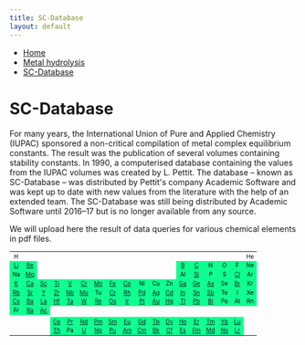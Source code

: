 ```yaml
---
title: SC-Database
layout: default
---
```

<ul>
  <li><a href="/">Home</a></li>
  <li><a href="/cost-nectar.html">Metal hydrolysis</a></li>
  <li><a class="active" href="/sc-database.html">SC-Database</a></li>
</ul>

# SC-Database

For many years, the International Union of Pure and Applied Chemistry (IUPAC) sponsored a non-critical compilation of metal complex equilibrium constants. The result was the publication of several volumes containing stability constants. In 1990, a computerised database containing the values from the IUPAC volumes was created by L. Pettit. The database – known as SC-Database – was distributed by Pettit's company Academic Software and was kept up to date with new values from the literature with the help of an extended team. The SC-Database was still being distributed by Academic Software until 2016–17 but is no longer available from any source.

We will upload here the result of data queries for various chemical elements in pdf files.

<table style="font-size:10px; color:black">
  <tr border="1">
    <td align="center" border="1">H</td>
    <td></td>
    <td></td>
    <td></td>
    <td></td>
    <td></td>
    <td></td>
    <td></td>
    <td></td>
    <td></td>
    <td></td>
    <td></td>
    <td></td>
    <td></td>
    <td></td>
    <td></td>
    <td></td>
    <td align="center" border="1">He</td>
  </tr>
  <tr border="1">
    <td align="center" border="1" bgcolor="##ffff99"><a href="docs//IUPAC/Li.pdf" target="_blank" rel="noopener">Li</a></td>
    <td align="center" border="1" bgcolor="##ffff99"><a href="docs//IUPAC/Be.pdf" target="_blank" rel="noopener">Be</a></td>
    <td></td>
    <td></td>
    <td></td>
    <td></td>
    <td></td>
    <td></td>
    <td></td>
    <td></td>
    <td></td>
    <td></td>
    <td align="center" border="1" bgcolor="##ffff99"><a href="docs//IUPAC/B.pdf" target="_blank" rel="noopener">B</a></td>
    <td align="center" border="1" bgcolor="##ffff99"><a href="docs//IUPAC/C.pdf" target="_blank" rel="noopener">C</a></td>
    <td align="center" border="1" bgcolor="##ffff99">N</td>
    <td align="center" border="1" bgcolor="##ffff99">O</td>
    <td align="center" border="1" bgcolor="##ffff99">F</td>
    <td align="center" border="1" bgcolor="##ffff99">Ne</td>
  </tr>
  <tr border="1">
    <td align="center" border="1" bgcolor="##ffff99">Na</td>
    <td align="center" border="1" bgcolor="##ffff99"><a href="docs//IUPAC/Mg.pdf" target="_blank" rel="noopener">Mg</a></td>
    <td></td>
    <td></td>
    <td></td>
    <td></td>
    <td></td>
    <td></td>
    <td></td>
    <td></td>
    <td></td>
    <td></td>
    <td align="center" border="1" bgcolor="##ffff99">Al</td>
    <td align="center" border="1" bgcolor="##ffff99"><a href="docs//IUPAC/Si.pdf" target="_blank" rel="noopener">Si</a></td>
    <td align="center" border="1" bgcolor="##ffff99">P</td>
    <td align="center" border="1" bgcolor="##ffff99">S</td>
    <td align="center" border="1" bgcolor="##ffff99"><a href="docs//IUPAC/Cl.pdf" target="_blank" rel="noopener">Cl</a></td>
    <td align="center" border="1" bgcolor="##ffff99">Ar</td>
  </tr>
  <tr border="1">
    <td align="center" border="1" bgcolor="##ffff99"><a href="docs//IUPAC/K.pdf" target="_blank" rel="noopener">K</a></td>
    <td align="center" border="1" bgcolor="##ffff99"><a href="docs//IUPAC/Ca.pdf" target="_blank" rel="noopener">Ca</a></td>
    <td align="center" border="1" bgcolor="##ffff99"><a href="docs//IUPAC/Sc.pdf" target="_blank" rel="noopener">Sc</a></td>
    <td align="center" border="1" bgcolor="##ffff99"><a href="docs//IUPAC/Ti.pdf" target="_blank" rel="noopener">Ti</a></td>
    <td align="center" border="1" bgcolor="##ffff99"><a href="docs//IUPAC/V.pdf" target="_blank" rel="noopener">V</a></td>
    <td align="center" border="1" bgcolor="##ffff99"><a href="docs//IUPAC/Cr.pdf" target="_blank" rel="noopener">Cr</a></td>
    <td align="center" border="1" bgcolor="##ffff99"><a href="docs//IUPAC/Mn.pdf" target="_blank" rel="noopener">Mn</a></td>
    <td align="center" border="1" bgcolor="##ffff99"><a href="docs//IUPAC/Fe.pdf" target="_blank" rel="noopener">Fe</a></td>
    <td align="center" border="1" bgcolor="##ffff99"><a href="docs//IUPAC/Co.pdf" target="_blank" rel="noopener">Co</a></td>
    <td align="center" border="1" bgcolor="##ffff99">Ni</td>
    <td align="center" border="1" bgcolor="##ffff99">Cu</td>
    <td align="center" border="1" bgcolor="##ffff99">Zn</td>
    <td align="center" border="1" bgcolor="##ffff99"><a href="docs//IUPAC/Ga.pdf" target="_blank" rel="noopener">Ga</a></td>
    <td align="center" border="1" bgcolor="##ffff99"><a href="docs//IUPAC/Ge.pdf" target="_blank" rel="noopener">Ge</a></td>
    <td align="center" border="1" bgcolor="##ffff99"><a href="docs//IUPAC/As.pdf" target="_blank" rel="noopener">As</a></td>
    <td align="center" border="1" bgcolor="##ffff99">Se</td>
    <td align="center" border="1" bgcolor="##ffff99"><a href="docs//IUPAC/Br.pdf" target="_blank" rel="noopener">Br</a></td>
    <td align="center" border="1" bgcolor="##ffff99">Kr</td>
  </tr>
  <tr>
    <td align="center" border="1" bgcolor="##ffff99"><a href="docs//IUPAC/Rb.pdf" target="_blank" rel="noopener">Rb</a></td>
    <td align="center" border="1" bgcolor="##ffff99"><a href="docs//IUPAC/Sr.pdf" target="_blank" rel="noopener">Sr</a></td>
    <td align="center" border="1" bgcolor="##ffff99"><a href="docs//IUPAC/Y.pdf" target="_blank" rel="noopener">Y</a></td>
    <td align="center" border="1" bgcolor="##ffff99"><a href="docs//IUPAC/Zr.pdf" target="_blank" rel="noopener">Zr</a></td>
    <td align="center" border="1" bgcolor="##ffff99"><a href="docs//IUPAC/Nb.pdf" target="_blank" rel="noopener">Nb</a></td>
    <td align="center" border="1" bgcolor="##ffff99"><a href="docs//IUPAC/Mo.pdf" target="_blank" rel="noopener">Mo</a></td>
    <td align="center" border="1" bgcolor="##ffff99">Tu</td>
    <td align="center" border="1" bgcolor="##ffff99"><a href="docs//IUPAC/Cr.pdf" target="_blank" rel="noopener">Cr</a></td>
    <td align="center" border="1" bgcolor="##ffff99"><a href="docs//IUPAC/Rh.pdf" target="_blank" rel="noopener">Rh</a></td>
    <td align="center" border="1" bgcolor="##ffff99"><a href="docs//IUPAC/Pd.pdf" target="_blank" rel="noopener">Pd</a></td>
    <td align="center" border="1" bgcolor="##ffff99"><a href="docs//IUPAC/Ag.pdf" target="_blank" rel="noopener">Ag</a></td>
    <td align="center" border="1" bgcolor="##ffff99"><a href="docs//IUPAC/Cd.pdf" target="_blank" rel="noopener">Cd</a></td>
    <td align="center" border="1" bgcolor="##ffff99"><a href="docs//IUPAC/In.pdf" target="_blank" rel="noopener">In</a></td>
    <td align="center" border="1" bgcolor="##ffff99"><a href="docs//IUPAC/Sn.pdf" target="_blank" rel="noopener">Sn</a></td>
    <td align="center" border="1" bgcolor="##ffff99"><a href="docs//IUPAC/Sb.pdf" target="_blank" rel="noopener">Sb</a></td>
    <td align="center" border="1" bgcolor="##ffff99">Te</td>
    <td align="center" border="1" bgcolor="##ffff99">I</td>
    <td align="center" border="1" bgcolor="##ffff99">Xe</td>
  </tr>
  <tr>
    <td align="center" border="1" bgcolor="##ffff99"><a href="docs//IUPAC/Cs.pdf" target="_blank" rel="noopener">Cs</a></td>
    <td align="center" border="1" bgcolor="##ffff99"><a href="docs//IUPAC/Ba.pdf" target="_blank" rel="noopener">Ba</a></td>
    <td align="center" border="1" bgcolor="##ffff99"><a href="docs//IUPAC/La.pdf" target="_blank" rel="noopener">La</a></td>
    <td align="center" border="1" bgcolor="##ffff99"><a href="docs//IUPAC/Hf.pdf" target="_blank" rel="noopener">Hf</a></td>
    <td align="center" border="1" bgcolor="##ffff99"><a href="docs//IUPAC/Ta.pdf" target="_blank" rel="noopener">Ta</a></td>
    <td align="center" border="1" bgcolor="##ffff99"><a href="docs//IUPAC/W.pdf" target="_blank" rel="noopener">W</a></td>
    <td align="center" border="1" bgcolor="##ffff99"><a href="docs//IUPAC/Re.pdf" target="_blank" rel="noopener">Re</a></td>
    <td align="center" border="1" bgcolor="##ffff99"><a href="docs//IUPAC/Os.pdf" target="_blank" rel="noopener">Os</a></td>
    <td align="center" border="1" bgcolor="##ffff99"><a href="docs//IUPAC/Ir.pdf" target="_blank" rel="noopener">Ir</a></td>
    <td align="center" border="1" bgcolor="##ffff99"><a href="docs//IUPAC/Pt.pdf" target="_blank" rel="noopener">Pt</a></td>
    <td align="center" border="1" bgcolor="##ffff99"><a href="docs//IUPAC/Au.pdf" target="_blank" rel="noopener">Au</a></td>
    <td align="center" border="1" bgcolor="##ffff99"><a href="docs//IUPAC/Hg.pdf" target="_blank" rel="noopener">Hg</a></td>
    <td align="center" border="1" bgcolor="##ffff99"><a href="docs//IUPAC/Tl.pdf" target="_blank" rel="noopener">Tl</a></td>
    <td align="center" border="1" bgcolor="##ffff99"><a href="docs//IUPAC/Pb.pdf" target="_blank" rel="noopener">Pb</a></td>
    <td align="center" border="1" bgcolor="##ffff99"><a href="docs//IUPAC/Bi.pdf" target="_blank" rel="noopener">Bi</a></td>
    <td align="center" border="1" bgcolor="##ffff99">Po</td>
    <td align="center" border="1" bgcolor="##ffff99">At</td>
    <td align="center" border="1" bgcolor="##ffff99">Rn</td>
  </tr>
  <tr>
    <td align="center" border="1" bgcolor="##ffff99">Fr</td>
    <td align="center" border="1" bgcolor="##ffff99"><a href="docs//IUPAC/Ra.pdf" target="_blank" rel="noopener">Ra</a></td>
    <td align="center" border="1" bgcolor="##ffff99"><a href="docs//IUPAC/Ac.pdf" target="_blank" rel="noopener">Ac</a></td>
    <td align="center" border="1"></td>
    <td align="center" border="1"></td>
    <td align="center" border="1"></td>
    <td align="center" border="1"></td>
    <td align="center" border="1"></td>
    <td align="center" border="1"></td>
    <td align="center" border="1"></td>
    <td align="center" border="1"></td>
    <td align="center" border="1"></td>
    <td align="center" border="1"></td>
    <td align="center" border="1"></td>
    <td align="center" border="1"></td>
    <td align="center" border="1"></td>
    <td align="center" border="1"></td>
    <td align="center" border="1"></td>
  </tr>
  <tr>
    <td></td>
    <td></td>
    <td></td>
    <td></td>
    <td></td>
    <td></td>
    <td></td>
    <td></td>
    <td></td>
    <td></td>
    <td></td>
    <td></td>
    <td></td>
    <td></td>
    <td></td>
    <td></td>
    <td></td>
    <td></td>
  </tr>
  <tr>
    <td></td>
    <td></td>
    <td></td>
    <td align="center" border="1" bgcolor="##ffff99"><a href="docs//IUPAC/Ce.pdf" target="_blank" rel="noopener">Ce</a></td>
    <td align="center" border="1" bgcolor="##ffff99"><a href="docs//IUPAC/Pr.pdf" target="_blank" rel="noopener">Pr</a></td>
    <td align="center" border="1" bgcolor="##ffff99"><a href="docs//IUPAC/Nd.pdf" target="_blank" rel="noopener">Nd</a></td>
    <td align="center" border="1" bgcolor="##ffff99"><a href="docs//IUPAC/Pm.pdf" target="_blank" rel="noopener">Pm</a></td>
    <td align="center" border="1" bgcolor="##ffff99"><a href="docs//IUPAC/Sm.pdf" target="_blank" rel="noopener">Sm</a></td>
    <td align="center" border="1" bgcolor="##ffff99"><a href="docs//IUPAC/Eu.pdf" target="_blank" rel="noopener">Eu</a></td>
    <td align="center" border="1" bgcolor="##ffff99"><a href="docs//IUPAC/Gd.pdf" target="_blank" rel="noopener">Gd</a></td>
    <td align="center" border="1" bgcolor="##ffff99"><a href="docs//IUPAC/Tb.pdf" target="_blank" rel="noopener">Tb</a></td>
    <td align="center" border="1" bgcolor="##ffff99"><a href="docs//IUPAC/Dy.pdf" target="_blank" rel="noopener">Dy</a></td>
    <td align="center" border="1" bgcolor="##ffff99"><a href="docs//IUPAC/Ho.pdf" target="_blank" rel="noopener">Ho</a></td>
    <td align="center" border="1" bgcolor="##ffff99"><a href="docs//IUPAC/Er.pdf" target="_blank" rel="noopener">Er</a></td>
    <td align="center" border="1" bgcolor="##ffff99"><a href="docs//IUPAC/Tm.pdf" target="_blank" rel="noopener">Tm</a></td>
    <td align="center" border="1" bgcolor="##ffff99"><a href="docs//IUPAC/Yb.pdf" target="_blank" rel="noopener">Yb</a></td>
    <td align="center" border="1" bgcolor="##ffff99"><a href="docs//IUPAC/Lu.pdf" target="_blank" rel="noopener">Lu</a></td>
    <td></td>
  </tr>
  <tr>
    <td></td>
    <td></td>
    <td></td>
    <td align="center" border="1" bgcolor="##ffff99"><a href="docs//IUPAC/Th.pdf" target="_blank" rel="noopener">Th</a></td>
    <td align="center" border="1" bgcolor="##ffff99">Pa</td>
    <td align="center" border="1" bgcolor="##ffff99"><a href="docs//IUPAC/U.pdf" target="_blank" rel="noopener">U</a></td>
    <td align="center" border="1" bgcolor="##ffff99"><a href="docs//IUPAC/Np.pdf" target="_blank" rel="noopener">Np</a></td>
    <td align="center" border="1" bgcolor="##ffff99"><a href="docs//IUPAC/Pu.pdf" target="_blank" rel="noopener">Pu</a></td>
    <td align="center" border="1" bgcolor="##ffff99"><a href="docs//IUPAC/Am.pdf" target="_blank" rel="noopener">Am</a></td>
    <td align="center" border="1" bgcolor="##ffff99"><a href="docs//IUPAC/Cm.pdf" target="_blank" rel="noopener">Cm</a></td>
    <td align="center" border="1" bgcolor="##ffff99"><a href="docs//IUPAC/Bk.pdf" target="_blank" rel="noopener">Bk</a></td>
    <td align="center" border="1" bgcolor="##ffff99"><a href="docs//IUPAC/Cf.pdf" target="_blank" rel="noopener">Cf</a></td>
    <td align="center" border="1" bgcolor="##ffff99"><a href="docs//IUPAC/Es.pdf" target="_blank" rel="noopener">Es</a></td>
    <td align="center" border="1" bgcolor="##ffff99"><a href="docs//IUPAC/Fm.pdf" target="_blank" rel="noopener">Fm</a></td>
    <td align="center" border="1" bgcolor="##ffff99"><a href="docs//IUPAC/Md.pdf" target="_blank" rel="noopener">Md</a></td>
    <td align="center" border="1" bgcolor="##ffff99"><a href="docs//IUPAC/No.pdf" target="_blank" rel="noopener">No</a></td>
    <td align="center" border="1" bgcolor="##ffff99"><a href="docs//IUPAC/C.pdf" target="_blank" rel="noopener">Lr</a></td>
    <td></td>
  </tr>
</table>
